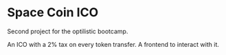 # Space Coin ICO

Second project for the optilistic bootcamp.

An ICO with a 2% tax on every token transfer. A frontend to interact with it.
